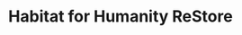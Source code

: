 ---
title: "Habitat for Humanity ReStore"
url: /bentonville/habitat-for-humanity-restore/
shop: charity
---